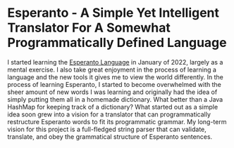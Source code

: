 # Esperanto - A Simple Yet Intelligent Translator For A Somewhat Programmatically Defined Language

I started learning the [Esperanto Language](https://www.babbel.com/en/magazine/how-many-people-speak-esperanto-and-where-is-it-spoken) in January of 2022, largely as a mental exercise. I also take great enjoyment in the process of learning a language and the new tools it gives me to view the world differently. In the process of learning Esperanto, I started to become overwhelmed with the sheer amount of new words I was learning and originally had the idea of simply putting them all in a homemade dictionary. What better than a Java HashMap for keeping track of a dictionary? What started out as a simple idea soon grew into a vision for a translator that can programmatically restructure Esperanto words to fit its programmatic grammar. My long-term vision for this project is a full-fledged string parser that can validate, translate, and obey the grammatical structure of Esperanto sentences.
